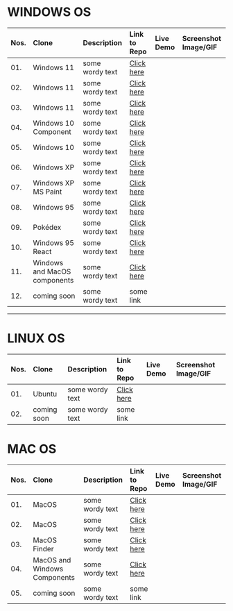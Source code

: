# WINDOWS OS


| Nos. | Clone |  Description  | Link to Repo | Live Demo | Screenshot Image/GIF |
| :--- | :---- | :--------- | :----------| :---------| :----------------- |
| 01. | Windows 11 | some wordy text | [Click here](https://github.com/Rajaniraiyn/windows11)  |
| 02. | Windows 11 | some wordy text | [Click here](https://github.com/PiyushSuthar/Windows-11-Web )  |
| 03. | Windows 11 | some wordy text | [Click here](https://github.com/blueedgetechno/windows11 )  |
| 04. | Windows 10 Component | some wordy text | [Click here](https://virtualvivek.github.io/react-windows-ui/links  )  |
| 05. | Windows 10 | some wordy text | [Click here](https://windows10framework.github.io )  |
| 06. | Windows XP | some wordy text | [Click here](https://github.com/ShizukuIchi/winXP  )  |
| 07. | Windows XP MS Paint | some wordy text | [Click here](https://github.com/1j01/jspaint  )  |
| 08. | Windows 95 | some wordy text | [Click here](https://github.com/felixrieseberg/windows95  )  |
| 09. | Pokédex  | some wordy text | [Click here](https://github.com/wobsoriano/poke95   )  |
| 10. | Windows 95 React | some wordy text | [Click here](https://github.com/arturbien/React95  )  |
| 11. | Windows and MacOS components | some wordy text | [Click here](https://github.com/gabrielbull/react-desktop  )  |
| 12. | coming soon | some wordy text | some link  |

----

# LINUX OS
| Nos. | Clone | Description  | Link to Repo | Live Demo | Screenshot Image/GIF |
| :-- | :---- | :--------- | :---------| :--------| :---------------- |
| 01. | Ubuntu | some wordy text | [Click here]( https://github.com/vivek9patel/vivek9patel.github.io  )  |
| 02. | coming soon | some wordy text | some link  |






# MAC OS
| Nos. | Clone |  Description  | Link to Repo | Live Demo | Screenshot Image/GIF |
| :-- | :---- | :--------- | :---------| :--------| :---------------- |
| 01. | MacOS | some wordy text | [Click here]( https://github.com/PuruVJ/macos-web)  |
| 02. | MacOS | some wordy text | [Click here]( https://github.com/Renovamen/playground-macos )  |
| 03. | MacOS Finder | some wordy text | [Click here]( https://github.com/guyariely/finder-clone )  |
| 04. |MacOS and Windows Components | some wordy text | [Click here]( https://github.com/gabrielbull/react-desktop )  |
| 05. | coming soon | some wordy text | some link  |


